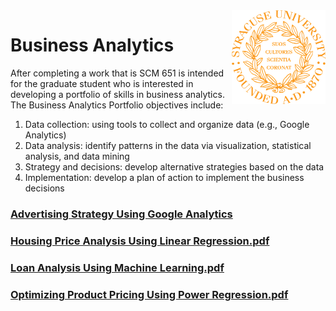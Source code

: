 <img align="right" width="150" height="150" src="https://github.com/dcaley5005/Data_Science/blob/main/Syracuse/Applied%20Data%20Science%20Portfolio/syracuse_logo.png">

# Business Analytics

After completing a work that is SCM 651 is intended for the graduate student who is interested in developing a portfolio of skills in business analytics.
The Business Analytics Portfolio objectives include:
1. Data collection: using tools to collect and organize data (e.g., Google Analytics)
2. Data analysis: identify patterns in the data via visualization, statistical analysis, and data mining
3. Strategy and decisions: develop alternative strategies based on the data
4. Implementation: develop a plan of action to implement the business decisions

### [Advertising Strategy Using Google Analytics](https://github.com/dcaley5005/Data_Science/blob/main/Syracuse/Applied%20Data%20Science%20Portfolio/SCM%20651%20-%20Business%20Analytics/Advertising%20Strategy%20Using%20Google%20Analytics.pdf)
### [Housing Price Analysis Using Linear Regression.pdf](https://github.com/dcaley5005/Data_Science/blob/main/Syracuse/Applied%20Data%20Science%20Portfolio/SCM%20651%20-%20Business%20Analytics/Housing%20Price%20Analysis%20Using%20Linear%20Regression.pdf)
### [Loan Analysis Using Machine Learning.pdf](https://github.com/dcaley5005/Data_Science/blob/main/Syracuse/Applied%20Data%20Science%20Portfolio/SCM%20651%20-%20Business%20Analytics/Loan%20Analysis%20Using%20Machine%20Learning.pdf)
### [Optimizing Product Pricing Using Power Regression.pdf](https://github.com/dcaley5005/Data_Science/blob/main/Syracuse/Applied%20Data%20Science%20Portfolio/SCM%20651%20-%20Business%20Analytics/Optimizing%20Product%20Pricing%20Using%20Power%20Regression.pdf)
